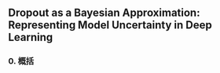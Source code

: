 ## Dropout as a Bayesian Approximation: Representing Model Uncertainty in Deep Learning


### 0. 概括
